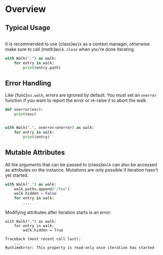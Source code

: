 # Overview

## Typical Usage

```{currentmodule} crabwalk

```

It is recommended to use {class}`Walk` as a context manager, otherwise make sure to call {meth}`Walk.close` when you're done iterating.

```python
with Walk(".") as walk:
    for entry in walk:
        print(entry.path)
```

## Error Handling

Like {func}`os.walk`, errors are ignored by default. You must set an `onerror`
function if you want to report the error or re-raise it to abort the walk.

```python
def onerror(exc):
    print(exc)


with Walk(".", onerror=onerror) as walk:
    for entry in walk:
        print(entry)
```

## Mutable Attributes

All the arguments that can be passed to {class}`Walk` can also be accessed as
attributes on the instance. Mutations are only possible if iteration hasn't
yet started.

```python
with Walk(".") as walk:
    walk.paths.append("/foo")
    walk.hidden = False
    for entry in walk:
        ...
```

Modifying attributes after iteration starts is an error:

```{testcode}
with Walk(".") as walk:
    for entry in walk:
        walk.hidden = True
```

```{testoutput}
Traceback (most recent call last):
    ...
RuntimeError: This property is read-only once iteration has started
```
